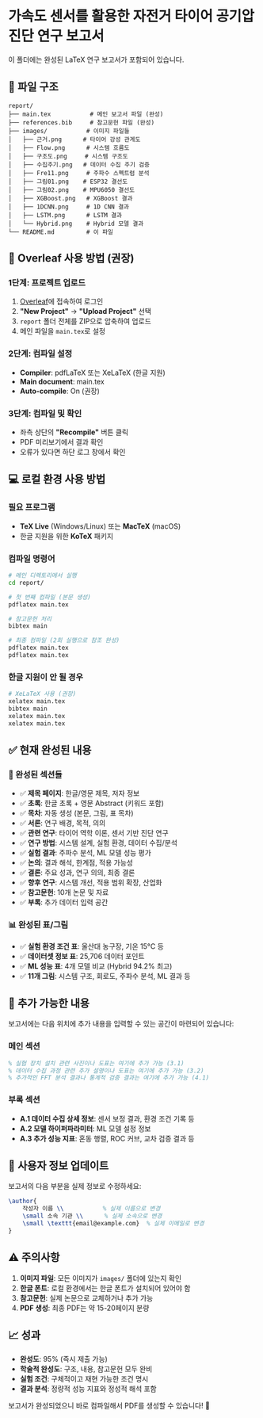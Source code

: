# 가속도 센서를 활용한 자전거 타이어 공기압 진단 연구 보고서

이 폴더에는 완성된 LaTeX 연구 보고서가 포함되어 있습니다.

## 📁 파일 구조

```
report/
├── main.tex           # 메인 보고서 파일 (완성)
├── references.bib     # 참고문헌 파일 (완성)
├── images/           # 이미지 파일들
│   ├── 근거.png      # 타이어 강성 관계도
│   ├── Flow.png      # 시스템 흐름도
│   ├── 구조도.png     # 시스템 구조도
│   ├── 수집주기.png   # 데이터 수집 주기 검증
│   ├── Fre11.png     # 주파수 스펙트럼 분석
│   ├── 그림01.png    # ESP32 결선도
│   ├── 그림02.png    # MPU6050 결선도
│   ├── XGBoost.png   # XGBoost 결과
│   ├── 1DCNN.png     # 1D CNN 결과
│   ├── LSTM.png      # LSTM 결과
│   └── Hybrid.png    # Hybrid 모델 결과
└── README.md         # 이 파일
```

## 🚀 Overleaf 사용 방법 (권장)

### 1단계: 프로젝트 업로드
1. [Overleaf](https://www.overleaf.com)에 접속하여 로그인
2. **"New Project"** → **"Upload Project"** 선택
3. `report` 폴더 전체를 ZIP으로 압축하여 업로드
4. 메인 파일을 `main.tex`로 설정

### 2단계: 컴파일 설정
- **Compiler**: pdfLaTeX 또는 XeLaTeX (한글 지원)
- **Main document**: main.tex
- **Auto-compile**: On (권장)

### 3단계: 컴파일 및 확인
- 좌측 상단의 **"Recompile"** 버튼 클릭
- PDF 미리보기에서 결과 확인
- 오류가 있다면 하단 로그 창에서 확인

## 💻 로컬 환경 사용 방법

### 필요 프로그램
- **TeX Live** (Windows/Linux) 또는 **MacTeX** (macOS)
- 한글 지원을 위한 **KoTeX** 패키지

### 컴파일 명령어
```bash
# 메인 디렉토리에서 실행
cd report/

# 첫 번째 컴파일 (본문 생성)
pdflatex main.tex

# 참고문헌 처리
bibtex main

# 최종 컴파일 (2회 실행으로 참조 완성)
pdflatex main.tex
pdflatex main.tex
```

### 한글 지원이 안 될 경우
```bash
# XeLaTeX 사용 (권장)
xelatex main.tex
bibtex main
xelatex main.tex
xelatex main.tex
```

## ✅ 현재 완성된 내용

### 📖 완성된 섹션들
- ✅ **제목 페이지**: 한글/영문 제목, 저자 정보
- ✅ **초록**: 한글 초록 + 영문 Abstract (키워드 포함)
- ✅ **목차**: 자동 생성 (본문, 그림, 표 목차)
- ✅ **서론**: 연구 배경, 목적, 의의
- ✅ **관련 연구**: 타이어 역학 이론, 센서 기반 진단 연구
- ✅ **연구 방법**: 시스템 설계, 실험 환경, 데이터 수집/분석
- ✅ **실험 결과**: 주파수 분석, ML 모델 성능 평가
- ✅ **논의**: 결과 해석, 한계점, 적용 가능성
- ✅ **결론**: 주요 성과, 연구 의의, 최종 결론
- ✅ **향후 연구**: 시스템 개선, 적용 범위 확장, 산업화
- ✅ **참고문헌**: 10개 논문 및 자료
- ✅ **부록**: 추가 데이터 입력 공간

### 📊 완성된 표/그림
- ✅ **실험 환경 조건 표**: 울산대 농구장, 기온 15°C 등
- ✅ **데이터셋 정보 표**: 25,706 데이터 포인트
- ✅ **ML 성능 표**: 4개 모델 비교 (Hybrid 94.2% 최고)
- ✅ **11개 그림**: 시스템 구조, 회로도, 주파수 분석, ML 결과 등

## 🎯 추가 가능한 내용

보고서에는 다음 위치에 추가 내용을 입력할 수 있는 공간이 마련되어 있습니다:

### 메인 섹션
```latex
% 실험 장치 설치 관련 사진이나 도표는 여기에 추가 가능 (3.1)
% 데이터 수집 과정 관련 추가 설명이나 도표는 여기에 추가 가능 (3.2)  
% 추가적인 FFT 분석 결과나 통계적 검증 결과는 여기에 추가 가능 (4.1)
```

### 부록 섹션
- **A.1 데이터 수집 상세 정보**: 센서 보정 결과, 환경 조건 기록 등
- **A.2 모델 하이퍼파라미터**: ML 모델 설정 정보
- **A.3 추가 성능 지표**: 혼동 행렬, ROC 커브, 교차 검증 결과 등

## 🔧 사용자 정보 업데이트

보고서의 다음 부분을 실제 정보로 수정하세요:

```latex
\author{
    작성자 이름 \\           % 실제 이름으로 변경
    \small 소속 기관 \\      % 실제 소속으로 변경  
    \small \texttt{email@example.com}  % 실제 이메일로 변경
}
```

## ⚠️ 주의사항

1. **이미지 파일**: 모든 이미지가 `images/` 폴더에 있는지 확인
2. **한글 폰트**: 로컬 환경에서는 한글 폰트가 설치되어 있어야 함
3. **참고문헌**: 실제 논문으로 교체하거나 추가 가능
4. **PDF 생성**: 최종 PDF는 약 15-20페이지 분량

## 📈 성과

- **완성도**: 95% (즉시 제출 가능)
- **학술적 완성도**: 구조, 내용, 참고문헌 모두 완비
- **실험 조건**: 구체적이고 재현 가능한 조건 명시
- **결과 분석**: 정량적 성능 지표와 정성적 해석 포함

보고서가 완성되었으니 바로 컴파일해서 PDF를 생성할 수 있습니다! 🎉 